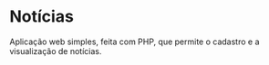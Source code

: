 # Notícias
Aplicação web simples, feita com PHP, que permite o cadastro e a visualização de notícias.